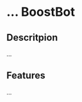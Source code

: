 # ... BoostBot <!-- add cool name here -->

## Descritpion
... <!-- add desc here -->

## Features
... <!-- add features here -->

<!-- bla bla -->
